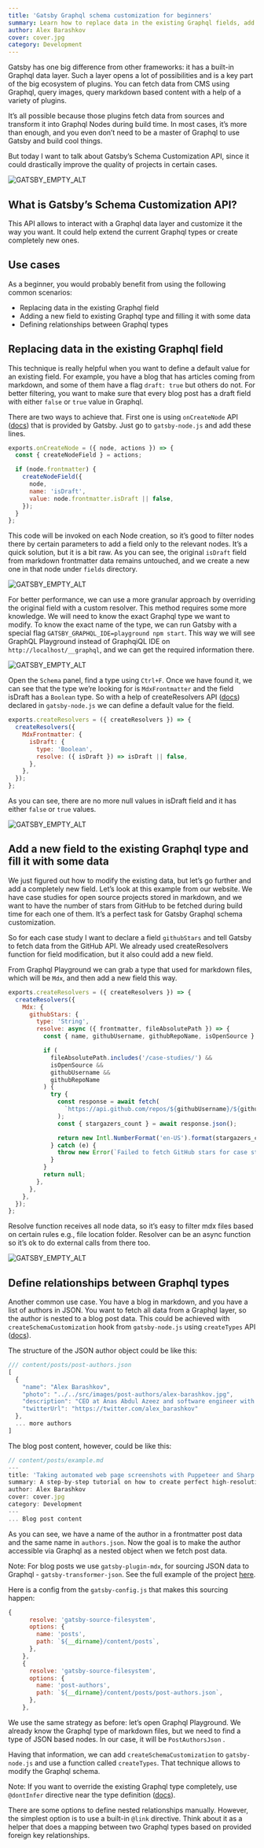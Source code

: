 ```yaml
---
title: 'Gatsby Graphql schema customization for beginners'
summary: Learn how to replace data in the existing Graphql fields, add new ones and define relationships between objects.
author: Alex Barashkov
cover: cover.jpg
category: Development
---
```


Gatsby has one big difference from other frameworks: it has a built-in Graphql data layer. Such a layer opens a lot of possibilities and is a key part of the big ecosystem of plugins. You can fetch data from CMS using Graphql, query images, query markdown based content with a help of a variety of plugins.

It’s all possible because those plugins fetch data from sources and transform it into Graphql Nodes during build time. In most cases, it’s more than enough, and you even don’t need to be a master of Graphql to use Gatsby and build cool things.

But today I want to talk about Gatsby’s Schema Customization API, since it could drastically improve the quality of projects in certain cases.

![GATSBY_EMPTY_ALT](./illustration.jpg)

## What is Gatsby’s Schema Customization API?

This API allows to interact with a Graphql data layer and customize it the way you want. It could help extend the current Graphql types or create completely new ones.

## Use cases

As a beginner, you would probably benefit from using the following common scenarios:

- Replacing data in the existing Graphql field
- Adding a new field to existing Graphql type and filling it with some data
- Defining relationships between Graphql types

## **Replacing data in the existing Graphql field**

This technique is really helpful when you want to define a default value for an existing field. For example, you have a blog that has articles coming from markdown, and some of them have a flag `draft: true` but others do not. For better filtering, you want to make sure that every blog post has a draft field with either `false` or `true` value in Graphql.

There are two ways to achieve that. First one is using `onCreateNode` API ([docs](https://www.gatsbyjs.com/docs/reference/config-files/gatsby-node/#onCreateNode)) that is provided by Gatsby. Just go to `gatsby-node.js` and add these lines.

```jsx
exports.onCreateNode = ({ node, actions }) => {
  const { createNodeField } = actions;

  if (node.frontmatter) {
    createNodeField({
      node,
      name: 'isDraft',
      value: node.frontmatter.isDraft || false,
    });
  }
};
```

This code will be invoked on each Node creation, so it’s good to filter nodes there by certain parameters to add a field only to the relevant nodes. It’s a quick solution, but it is a bit raw. As you can see, the original `isDraft` field from markdown frontmatter data remains untouched, and we create a new one in that node under `fields` directory.

![GATSBY_EMPTY_ALT](./screenshot-1.png)

For better performance, we can use a more granular approach by overriding the original field with a custom resolver. This method requires some more knowledge. We will need to know the exact Graphql type we want to modify. To know the exact name of the type, we can run Gatsby with a special flag `GATSBY_GRAPHQL_IDE=playground npm start`. This way we will see GraphQL Playground instead of GraphqiQL IDE on `http://localhost/__graphql`, and we can get the required information there.

![GATSBY_EMPTY_ALT](./screenshot-2.png)

Open the `Schema` panel, find a type using `Ctrl+F`. Once we have found it, we can see that the type we’re looking for is `MdxFrontmatter` and the field isDraft has a `Boolean` type. So with a help of createResolvers API ([docs](https://www.gatsbyjs.com/docs/reference/graphql-data-layer/schema-customization/#createresolvers-api)) declared in `gatsby-node.js` we can define a default value for the field.

```jsx
exports.createResolvers = ({ createResolvers }) => {
  createResolvers({
    MdxFrontmatter: {
      isDraft: {
        type: 'Boolean',
        resolve: ({ isDraft }) => isDraft || false,
      },
    },
  });
};
```

As you can see, there are no more null values in isDraft field and it has either `false` or `true` values.

![GATSBY_EMPTY_ALT](./screenshot-3.png)

## Add a new field to the existing Graphql type and fill it with some data

We just figured out how to modify the existing data, but let’s go further and add a completely new field. Let’s look at this example from our website. We have case studies for open source projects stored in markdown, and we want to have the number of stars from GitHub to be fetched during build time for each one of them. It’s a perfect task for Gatsby Graphql schema customization.

So for each case study I want to declare a field `githubStars` and tell Gatsby to fetch data from the GitHub API. We already used createResolvers function for field modification, but it also could add a new field.

From Graphql Playground we can grab a type that used for markdown files, which will be `Mdx`, and then add a new field this way.

```jsx
exports.createResolvers = ({ createResolvers }) => {
  createResolvers({
    Mdx: {
      githubStars: {
        type: 'String',
        resolve: async ({ frontmatter, fileAbsolutePath }) => {
          const { name, githubUsername, githubRepoName, isOpenSource } = frontmatter;

          if (
            fileAbsolutePath.includes('/case-studies/') &&
            isOpenSource &&
            githubUsername &&
            githubRepoName
          ) {
            try {
              const response = await fetch(
                `https://api.github.com/repos/${githubUsername}/${githubRepoName}`
              );
              const { stargazers_count } = await response.json();

              return new Intl.NumberFormat('en-US').format(stargazers_count);
            } catch (e) {
              throw new Error(`Failed to fetch GitHub stars for case study "${name}"`);
            }
          }
          return null;
        },
      },
    },
  });
};
```

Resolve function receives all node data, so it’s easy to filter mdx files based on certain rules e.g., file location folder. Resolver can be an async function so it’s ok to do external calls from there too.

![GATSBY_EMPTY_ALT](./screenshot-4.png)

## Define relationships between Graphql types

Another common use case. You have a blog in markdown, and you have a list of authors in JSON. You want to fetch all data from a Graphql layer, so the author is nested to a blog post data. This could be achieved with `createSchemaCustomization` hook from `gatsby-node.js` using `createTypes` API ([docs](https://www.gatsbyjs.com/docs/reference/config-files/gatsby-node/#createSchemaCustomization)).

The structure of the JSON author object could be like this:

```jsx
/// content/posts/post-authors.json
[
  {
    "name": "Alex Barashkov",
    "photo": "../../src/images/post-authors/alex-barashkov.jpg",
    "description": "CEO at Anas Abdul Azeez and software engineer with 10+ years of web development experience. Currently focused on React, Next.js, Gatsby.",
    "twitterUrl": "https://twitter.com/alex_barashkov"
  },
  ... more authors
]
```

The blog post content, however, could be like this:

```jsx
// content/posts/example.md
---
title: 'Taking automated web page screenshots with Puppeteer and Sharp'
summary: A step-by-step tutorial on how to create perfect high-resolution web page screenshots automatically. No fuss, it just works.
author: Alex Barashkov
cover: cover.jpg
category: Development
---
... Blog post content
```

As you can see, we have a name of the author in a frontmatter post data and the same name in `authors.json`. Now the goal is to make the author accessible via Graphql as a nested object when we fetch post data.

Note: For blog posts we use `gatsby-plugin-mdx`, for sourcing JSON data to Graphql - `gatsby-transformer-json`. See the full example of the project [here](https://github.com/pixel-point/pixelpoint-website).

Here is a config from the `gatsby-config.js` that makes this sourcing happen:

```jsx
{
      resolve: 'gatsby-source-filesystem',
      options: {
        name: 'posts',
        path: `${__dirname}/content/posts`,
      },
    },
    {
      resolve: 'gatsby-source-filesystem',
      options: {
        name: 'post-authors',
        path: `${__dirname}/content/posts/post-authors.json`,
      },
    },
```

We use the same strategy as before: let’s open Graphql Playground. We already know the Graphql type of markdown files, but we need to find a type of JSON based nodes. In our case, it will be `PostAuthorsJson` .

Having that information, we can add `createSchemaCustomization` to `gatsby-node.js` and use a function called `createTypes`. That technique allows to modify the Graphql schema.

Note: If you want to override the existing Graphql type completely, use `@dontInfer` directive near the type definition ([docs](https://www.gatsbyjs.com/docs/reference/graphql-data-layer/schema-customization/#opting-out-of-type-inference)).

There are some options to define nested relationships manually. However, the simplest option is to use a built-in `@link` directive. Think about it as a helper that does a mapping between two Graphql types based on provided foreign key relationships.

<video src="https://pixel-point-website.s3.amazonaws.com/posts/2022-05-14-gatsby-graphql-schema-customization-for-beginners/video.mp4" width="1920" height="1080" poster="./video-cover-1.jpg" controls muted></video>

Let’s check it out. Add this code to the `gatsby-node.js` and see the result.

```jsx
exports.createSchemaCustomization = ({ actions }) => {
  const { createTypes } = actions;
  createTypes(`
    type Mdx implements Node { 
      author: PostAuthorsJson @link(by: "name", from: "frontmatter.author")
    }
  `);
};
```

Now authors are linked to markdown nodes. This way you can fetch nested data and even filter results by author’s information.

![GATSBY_EMPTY_ALT](./screenshot-5.png)

### Summary

Now you know how to modify the Gatsby Graphql schema, and I hope you find it useful for your project. All three examples are available [here](https://github.com/pixel-point/pixelpoint-website) in our GitHub website repository.
